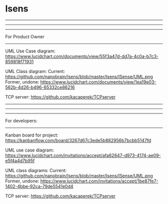 # Isens
*********************************************************************************
*********************************************************************************
*********************************************************************************
For Product Owner
*********************************************************************************
UML Use Case diagram:
https://www.lucidchart.com/documents/view/55f3a47d-dd7a-4c0a-b7c3-859818f71931

UML Class diagram:
Current:
https://github.com/nanobrain/Isens/blob/master/Isens/ISense/UML.png
Former, undone:
https://www.lucidchart.com/documents/view/1ea19e03-562b-4d26-b496-65332ce86216

TCP server:
https://github.com/kacaperek/TCPserver
*********************************************************************************
*********************************************************************************
*********************************************************************************
For developers:
*********************************************************************************
Kanban board for project:
https://kanbanflow.com/board/3267d67c3ede5b882956b7bcbb5147fd

UML use case diagram:
https://www.lucidchart.com/invitations/accept/afa62647-d973-4174-ae09-e5f4a4d7b95f

UML class diagrams:
Current: https://github.com/nanobrain/Isens/blob/master/Isens/ISense/UML.png
Former, undone: https://www.lucidchart.com/invitations/accept/1be87fe7-1402-4bbe-92ca-79de5541e0d4

TCP server:
https://github.com/kacaperek/TCPserver

